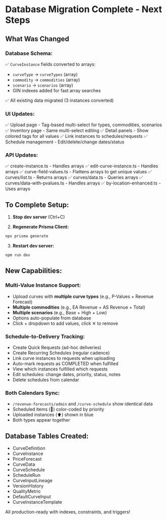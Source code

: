 # Database Migration Complete - Next Steps

## What Was Changed

### Database Schema:
✅ `CurveInstance` fields converted to arrays:
- `curveType` → `curveTypes` (array)
- `commodity` → `commodities` (array)  
- `scenario` → `scenarios` (array)
- GIN indexes added for fast array searches

✅ All existing data migrated (3 instances converted)

### UI Updates:
✅ Upload page - Tag-based multi-select for types, commodities, scenarios
✅ Inventory page - Same multi-select editing
✅ Detail panels - Show colored tags for all values
✅ Link instances to schedules/requests
✅ Schedule management - Edit/delete/change dates/status

### API Updates:
✅ create-instance.ts - Handles arrays
✅ edit-curve-instance.ts - Handles arrays
✅ curve-field-values.ts - Flattens arrays to get unique values
✅ curves/list.ts - Returns arrays
✅ curves/data.ts - Queries arrays
✅ curves/data-with-pvalues.ts - Handles arrays
✅ by-location-enhanced.ts - Uses arrays

## To Complete Setup:

1. **Stop dev server** (Ctrl+C)

2. **Regenerate Prisma Client:**
```bash
npx prisma generate
```

3. **Restart dev server:**
```bash
npm run dev
```

## New Capabilities:

### Multi-Value Instance Support:
- Upload curves with **multiple curve types** (e.g., P-Values + Revenue Forecast)
- **Multiple commodities** (e.g., EA Revenue + AS Revenue + Total)
- **Multiple scenarios** (e.g., Base + High + Low)
- Options auto-populate from database
- Click + dropdown to add values, click ✕ to remove

### Schedule-to-Delivery Tracking:
- Create Quick Requests (ad-hoc deliveries)
- Create Recurring Schedules (regular cadence)
- Link curve instances to requests when uploading
- Auto-mark requests as COMPLETED when fulfilled
- View which instances fulfilled which requests
- Edit schedules: change dates, priority, status, notes
- Delete schedules from calendar

### Both Calendars Sync:
- `/revenue-forecasts/admin` and `/curve-schedule` show identical data
- Scheduled items (📅) color-coded by priority
- Uploaded instances (⬆️) shown in blue
- Both types appear together

## Database Tables Created:
- CurveDefinition
- CurveInstance
- PriceForecast
- CurveData
- CurveSchedule
- ScheduleRun
- CurveInputLineage
- VersionHistory
- QualityMetric
- DefaultCurveInput
- CurveInstanceTemplate

All production-ready with indexes, constraints, and triggers!



